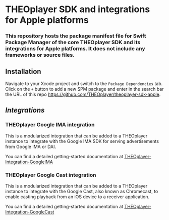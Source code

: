 # THEOplayer SDK and integrations for Apple platforms

<h3>This repository hosts the package manifest file for Swift Package Manager of the core THEOplayer SDK and its integrations for Apple platforms. It does not include any frameworks or source files.</h3>

## Installation

Navigate to your Xcode project and switch to the `Package Dependencies` tab. Click on the `+` button to add a new SPM package and enter in the search bar the URL of this repo https://github.com/THEOplayer/theoplayer-sdk-apple.

<h2><i>Integrations</i></h2>

### THEOplayer Google IMA integration

This is a modularized integration that can be added to a THEOplayer instance to integrate with the Google IMA SDK for serving advertisements from Google IMA or DAI.

You can find a detailed getting-started documentation at [THEOplayer-Integration-GoogleIMA](./docs/THEOplayer-Integration-GoogleIMA/README.md)

### THEOplayer Google Cast integration

This is a modularized integration that can be added to a THEOplayer instance to integrate with the Google Cast, also known as Chromecast, to enable casting playback from an iOS device to a receiver application.

You can find a detailed getting-started documentation at [THEOplayer-Integration-GoogleCast](./docs/THEOplayer-Integration-GoogleCast/README.md)